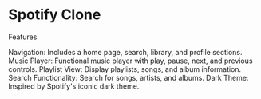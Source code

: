 # Spotify Clone

Features

Navigation: Includes a home page, search, library, and profile sections.
Music Player: Functional music player with play, pause, next, and previous controls.
Playlist View: Display playlists, songs, and album information.
Search Functionality: Search for songs, artists, and albums.
Dark Theme: Inspired by Spotify's iconic dark theme.


